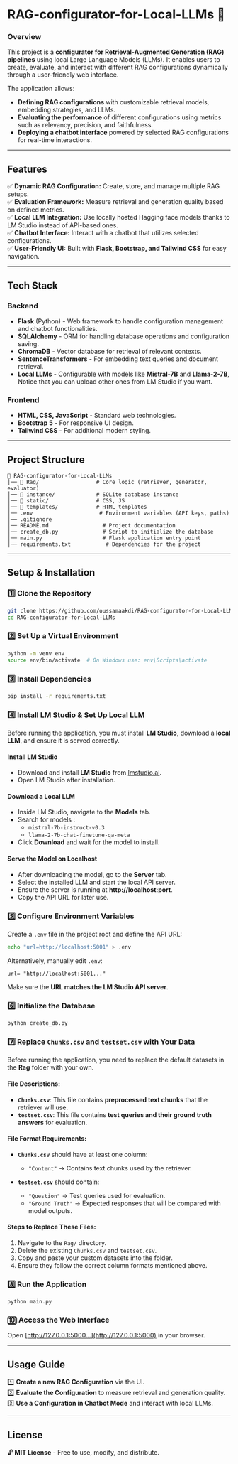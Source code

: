 # **RAG-configurator-for-Local-LLMs** 🚀

### **Overview**
This project is a **configurator for Retrieval-Augmented Generation (RAG) pipelines** using local Large Language Models (LLMs). It enables users to create, evaluate, and interact with different RAG configurations dynamically through a user-friendly web interface.

The application allows:
- **Defining RAG configurations** with customizable retrieval models, embedding strategies, and LLMs.
- **Evaluating the performance** of different configurations using metrics such as relevancy, precision, and faithfulness.
- **Deploying a chatbot interface** powered by selected RAG configurations for real-time interactions.

---

## **Features**
✅ **Dynamic RAG Configuration:** Create, store, and manage multiple RAG setups.  
✅ **Evaluation Framework:** Measure retrieval and generation quality based on defined metrics.  
✅ **Local LLM Integration:** Use locally hosted Hagging face models thanks to LM Studio instead of API-based ones.  
✅ **Chatbot Interface:** Interact with a chatbot that utilizes selected configurations.  
✅ **User-Friendly UI:** Built with **Flask, Bootstrap, and Tailwind CSS** for easy navigation.  

---

## **Tech Stack**
### **Backend**
- **Flask** (Python) - Web framework to handle configuration management and chatbot functionalities.
- **SQLAlchemy** - ORM for handling database operations and configuration saving.
- **ChromaDB** - Vector database for retrieval of relevant contexts.
- **SentenceTransformers** - For embedding text queries and document retrieval.
- **Local LLMs** - Configurable with models like **Mistral-7B** and **Llama-2-7B**, Notice that you can upload other ones from LM Studio if you want.

### **Frontend**
- **HTML, CSS, JavaScript** - Standard web technologies.
- **Bootstrap 5** - For responsive UI design.
- **Tailwind CSS** - For additional modern styling.

---

## **Project Structure**
```
📂 RAG-configurator-for-Local-LLMs
│── 📂 Rag/                  # Core logic (retriever, generator, evaluator)
│── 📂 instance/             # SQLite database instance
│── 📂 static/               # CSS, JS
│── 📂 templates/            # HTML templates
│── .env                     # Environment variables (API keys, paths)
│── .gitignore                
│── README.md                 # Project documentation
│── create_db.py              # Script to initialize the database
│── main.py                   # Flask application entry point
│── requirements.txt           # Dependencies for the project
```

---

## **Setup & Installation**
### **1️⃣ Clone the Repository**
```bash
git clone https://github.com/oussamaakdi/RAG-configurator-for-Local-LLMs.git
cd RAG-configurator-for-Local-LLMs
```

### **2️⃣ Set Up a Virtual Environment**
```bash
python -m venv env
source env/bin/activate  # On Windows use: env\Scripts\activate
```

### **3️⃣ Install Dependencies**
```bash
pip install -r requirements.txt
```

### **4️⃣ Install LM Studio & Set Up Local LLM**
Before running the application, you must install **LM Studio**, download a **local LLM**, and ensure it is served correctly.

#### **Install LM Studio**
- Download and install **LM Studio** from [lmstudio.ai](https://lmstudio.ai/).
- Open LM Studio after installation.

#### **Download a Local LLM**
- Inside LM Studio, navigate to the **Models** tab.
- Search for models :
  - `mistral-7b-instruct-v0.3`
  - `llama-2-7b-chat-finetune-qa-meta`
- Click **Download** and wait for the model to install.

#### **Serve the Model on Localhost**
- After downloading the model, go to the **Server** tab.
- Select the installed LLM and start the local API server.
- Ensure the server is running at **http://localhost:port**.
- Copy the API URL for later use.

### **5️⃣ Configure Environment Variables**
Create a `.env` file in the project root and define the API URL:
```bash
echo "url=http://localhost:5001" > .env
```
Alternatively, manually edit `.env`:
```env
url= "http://localhost:5001..."
```
Make sure the **URL matches the LM Studio API server**.

### **6️⃣ Initialize the Database**
```bash
python create_db.py
```

### **7️⃣ Replace `Chunks.csv` and `testset.csv` with Your Data**
Before running the application, you need to replace the default datasets in the **Rag** folder with your own.

#### **File Descriptions:**
- **`Chunks.csv`**: This file contains **preprocessed text chunks** that the retriever will use.
- **`testset.csv`**: This file contains **test queries and their ground truth answers** for evaluation.

#### **File Format Requirements:**
- **`Chunks.csv`** should have at least one column:
  - `"Content"` → Contains text chunks used by the retriever.
  
- **`testset.csv`** should contain:
  - `"Question"` → Test queries used for evaluation.
  - `"Ground Truth"` → Expected responses that will be compared with model outputs.

#### **Steps to Replace These Files:**
1. Navigate to the `Rag/` directory.
2. Delete the existing `Chunks.csv` and `testset.csv`.
3. Copy and paste your custom datasets into the folder.
4. Ensure they follow the correct column formats mentioned above.



### **8️⃣ Run the Application**
```bash
python main.py
```

### **🔟 Access the Web Interface**
Open [http://127.0.0.1:5000...](http://127.0.0.1:5000) in your browser.

---

## **Usage Guide**
1️⃣ **Create a new RAG Configuration** via the UI.  
2️⃣ **Evaluate the Configuration** to measure retrieval and generation quality.  
3️⃣ **Use a Configuration in Chatbot Mode** and interact with local LLMs.  

---



## **License**
🔓 **MIT License** - Free to use, modify, and distribute.  

